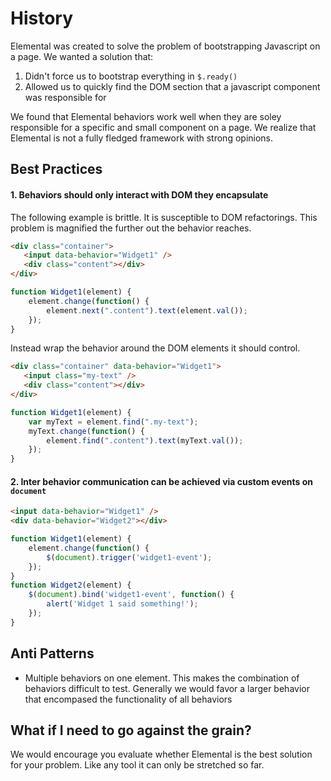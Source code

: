 # History

Elemental was created to solve the problem of bootstrapping Javascript on a page. We wanted a solution that:

1. Didn't force us to bootstrap everything in `$.ready()`
2. Allowed us to quickly find the DOM section that a javascript component was responsible for

We found that Elemental behaviors work well when they are soley responsible for a specific and small component on a page. We realize that Elemental is not a fully fledged framework with strong opinions.

## Best Practices

#### 1. Behaviors should only interact with DOM they encapsulate

The following example is brittle. It is susceptible to DOM refactorings. This problem is magnified the further out the behavior reaches.
```html
<div class="container">
   <input data-behavior="Widget1" />
   <div class="content"></div>
</div>
```

```javascript
function Widget1(element) {
    element.change(function() {
        element.next(".content").text(element.val());
    });
}
```

Instead wrap the behavior around the DOM elements it should control.

```html
<div class="container" data-behavior="Widget1">
   <input class="my-text" />
   <div class="content"></div>
</div>
```

```javascript
function Widget1(element) {
    var myText = element.find(".my-text");
    myText.change(function() {
        element.find(".content").text(myText.val());
    });
}
```

#### 2. Inter behavior communication can be achieved via custom events on `document`

```html
<input data-behavior="Widget1" />
<div data-behavior="Widget2"></div>
```

```javascript
function Widget1(element) {
    element.change(function() {
        $(document).trigger('widget1-event');
    });
}
function Widget2(element) {
    $(document).bind('widget1-event', function() {
        alert('Widget 1 said something!');
    });
}
```


## Anti Patterns

* Multiple behaviors on one element. This makes the combination of behaviors difficult to test. Generally we would favor a larger behavior that encompased the functionality of all behaviors

## What if I need to go against the grain?

We would encourage you evaluate whether Elemental is the best solution for your problem. Like any tool it can only be stretched so far.

